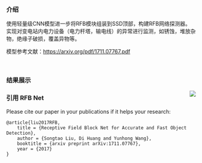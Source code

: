 ### 介绍

使用轻量级CNN模型进一步将RFB模块组装到SSD顶部，构建RFB网络探测器。实现对变电站内电力设备（电力杆塔，输电线）的异常进行监测，如锈蚀，堆放杂
物，绝缘子破损，覆盖异物等。


模型参考文献：https://arxiv.org/pdf/1711.07767.pdf

&nbsp;
&nbsp;

### 结果展示
<img align="right" src="https://github.com/lyk19940625/MyRFBNet/blob/master/results/result.png">




### 引用 RFB Net
Please cite our paper in your publications if it helps your research:

    @article{liu2017RFB,
        title = {Receptive Field Block Net for Accurate and Fast Object Detection},
        author = {Songtao Liu, Di Huang and Yunhong Wang},
        booktitle = {arxiv preprint arXiv:1711.07767},
        year = {2017}
    }

